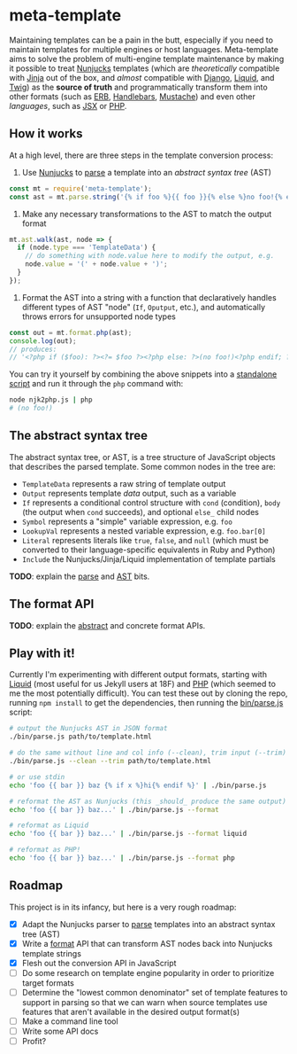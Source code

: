 # meta-template
Maintaining templates can be a pain in the butt, especially if you need to
maintain templates for multiple engines or host languages. Meta-template aims
to solve the problem of multi-engine template maintenance by making it possible
to treat [Nunjucks] templates (which are _theoretically_ compatible with
[Jinja] out of the box, and _almost_ compatible with [Django], [Liquid], and
[Twig]) as the **source of truth** and programmatically transform them into other
formats (such as [ERB], [Handlebars], [Mustache]) and even other _languages_,
such as [JSX] or [PHP].

## How it works
At a high level, there are three steps in the template conversion process:

1. Use [Nunjucks] to [parse] a template into an _abstract syntax tree_ (AST)

  ```js
  const mt = require('meta-template');
  const ast = mt.parse.string('{% if foo %}{{ foo }}{% else %}no foo!{% endif %}');
  ```
  
1. Make any necessary transformations to the AST to match the output format

  ```js
  mt.ast.walk(ast, node => {
    if (node.type === 'TemplateData') {
      // do something with node.value here to modify the output, e.g.
      node.value = '(' + node.value + ')';
    }
  });
  ```
  
1. Format the AST into a string with a function that declaratively handles
   different types of AST "node" (`If`, `Oputput`, etc.), and automatically
   throws errors for unsupported node types
   
  ```js
  const out = mt.format.php(ast);
  console.log(out);
  // produces:
  // '<?php if ($foo): ?><?= $foo ?><?php else: ?>(no foo!)<?php endif; ?>'
  ```
  
You can try it yourself by combining the above snippets into a [standalone script](https://gist.github.com/shawnbot/b92f28c5b84aaee2922f1d9d3e20a18c)
and run it through the `php` command with:

```sh
node njk2php.js | php
# (no foo!)
```

## The abstract syntax tree
The abstract syntax tree, or AST, is a tree structure of JavaScript objects that
describes the parsed template. Some common nodes in the tree are:

* `TemplateData` represents a raw string of template output
* `Output` represents template _data_ output, such as a variable
* `If` represents a conditional control structure with `cond` (condition),
  `body` (the output when `cond` succeeds), and optional `else_` child nodes
* `Symbol` represents a "simple" variable expression, e.g. `foo`
* `LookupVal` represents a nested variable expression, e.g. `foo.bar[0]`
* `Literal` represents literals like `true`, `false`, and `null` (which must
  be converted to their language-specific equivalents in Ruby and Python)
* `Include` the Nunjucks/Jinja/Liquid implementation of template partials

**TODO**: explain the [parse] and [AST](ast/index.js) bits.

## The format API
**TODO**: explain the [abstract](format/abstract.js) and concrete format APIs.

## Play with it!
Currently I'm experimenting with different output formats, starting with
[Liquid][] (most useful for us Jekyll users at 18F) and [PHP][] (which seemed
to me the most potentially difficult). You can test these out by cloning the
repo, running `npm install` to get the dependencies, then running the
[bin/parse.js](bin/parse.js) script:

```sh
# output the Nunjucks AST in JSON format
./bin/parse.js path/to/template.html

# do the same without line and col info (--clean), trim input (--trim)
./bin/parse.js --clean --trim path/to/template.html

# or use stdin
echo 'foo {{ bar }} baz {% if x %}hi{% endif %}' | ./bin/parse.js

# reformat the AST as Nunjucks (this _should_ produce the same output)
echo 'foo {{ bar }} baz...' | ./bin/parse.js --format

# reformat as Liquid
echo 'foo {{ bar }} baz...' | ./bin/parse.js --format liquid

# reformat as PHP!
echo 'foo {{ bar }} baz...' | ./bin/parse.js --format php
```

## Roadmap
This project is in its infancy, but here is a very rough roadmap:

- [x] Adapt the Nunjucks parser to [parse] templates into an abstract syntax
  tree (AST)
- [x] Write a [format] API that can transform AST nodes back into
  Nunjucks template strings
- [x] Flesh out the conversion API in JavaScript
- [ ] Do some research on template engine popularity in order to prioritize
  target formats
- [ ] Determine the "lowest common denominator" set of template features to
  support in parsing so that we can warn when source templates use features
  that aren't available in the desired output format(s)
- [ ] Make a command line tool
- [ ] Write some API docs
- [ ] Profit?

[Nunjucks]: https://mozilla.github.io/nunjucks/
[Django]: https://docs.djangoproject.com/en/1.10/topics/templates/
[Jinja]: http://jinja.pocoo.org/
[Handlebars]: http://handlebarsjs.com/
[ERB]: https://docs.puppet.com/puppet/latest/reference/lang_template_erb.html
[Liquid]: https://shopify.github.io/liquid/
[Mustache]: https://mustache.github.io/
[PHP]: http://php.net/
[JSX]: https://facebook.github.io/jsx/
[Twig]: http://twig.sensiolabs.org/
[parse]: parse/index.js
[format]: format/index.js
[AST]: https://en.wikipedia.org/wiki/Abstract_syntax_tree
